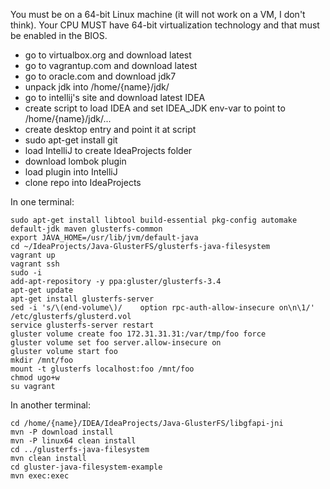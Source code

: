You must be on a 64-bit Linux machine (it will not work on a VM, I don't think). Your CPU MUST have 64-bit virtualization technology and that must be enabled in the BIOS.

* go to virtualbox.org and download latest
* go to vagrantup.com and download latest
* go to oracle.com and download jdk7
* unpack jdk into /home/{name}/jdk/
* go to intellij's site and download latest IDEA
* create script to load IDEA and set IDEA_JDK env-var to point to /home/{name}/jdk/...
* create desktop entry and point it at script
* sudo apt-get install git
* load IntelliJ to create IdeaProjects folder
* download lombok plugin
* load plugin into IntelliJ
* clone repo into IdeaProjects

In one terminal:

    sudo apt-get install libtool build-essential pkg-config automake default-jdk maven glusterfs-common
    export JAVA_HOME=/usr/lib/jvm/default-java
    cd ~/IdeaProjects/Java-GlusterFS/glusterfs-java-filesystem
    vagrant up
    vagrant ssh
    sudo -i
    add-apt-repository -y ppa:gluster/glusterfs-3.4
    apt-get update
    apt-get install glusterfs-server
    sed -i 's/\(end-volume\)/    option rpc-auth-allow-insecure on\n\1/' /etc/glusterfs/glusterd.vol
    service glusterfs-server restart
    gluster volume create foo 172.31.31.31:/var/tmp/foo force
    gluster volume set foo server.allow-insecure on
    gluster volume start foo
    mkdir /mnt/foo
    mount -t glusterfs localhost:foo /mnt/foo
    chmod ugo+w
    su vagrant

In another terminal:

    cd /home/{name}/IDEA/IdeaProjects/Java-GlusterFS/libgfapi-jni
    mvn -P download install
    mvn -P linux64 clean install
    cd ../glusterfs-java-filesystem
    mvn clean install
    cd gluster-java-filesystem-example
    mvn exec:exec
